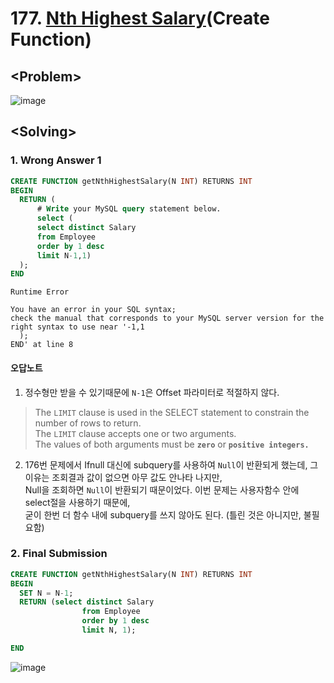 # 177. [Nth Highest Salary](https://leetcode.com/problems/nth-highest-salary/)(Create Function)

## \<Problem\>
![image](https://user-images.githubusercontent.com/74705142/110888763-34a79980-8330-11eb-9577-c8b7ecfecf67.png)

## \<Solving\>

### 1. Wrong Answer 1
```sql
CREATE FUNCTION getNthHighestSalary(N INT) RETURNS INT
BEGIN
  RETURN (
      # Write your MySQL query statement below.
      select (
      select distinct Salary
      from Employee
      order by 1 desc
      limit N-1,1)
  );
END
```
```
Runtime Error

You have an error in your SQL syntax; 
check the manual that corresponds to your MySQL server version for the right syntax to use near '-1,1
  );
END' at line 8
```
#### 오답노트
1. 정수형만 받을 수 있기때문에 `N-1`은 Offset 파라미터로 적절하지 않다.
>The `LIMIT` clause is used in the SELECT statement to constrain the number of rows to return.  
The `LIMIT` clause accepts one or two arguments.  
The values of both arguments must be **`zero`** or **`positive integers.`** 
 
2. 176번 문제에서 Ifnull 대신에 subquery를 사용하여 `Null`이 반환되게 했는데, 그 이유는 조회결과 값이 없으면 아무 값도 안나타 나지만,  
Null을 조회하면 `Null`이 반환되기 때문이었다. 이번 문제는 사용자함수 안에 select절을 사용하기 때문에,  
굳이 한번 더 함수 내에 subquery를 쓰지 않아도 된다. (틀린 것은 아니지만, 불필요함)
   
### 2. Final Submission
```sql
CREATE FUNCTION getNthHighestSalary(N INT) RETURNS INT
BEGIN
  SET N = N-1; 
  RETURN (select distinct Salary 
                from Employee 
                order by 1 desc
                limit N, 1);

END
 ```
 
![image](https://user-images.githubusercontent.com/74705142/110891138-bc8fa280-8334-11eb-8193-11cc2b1e2fd0.png)



